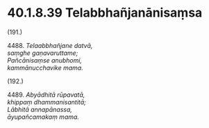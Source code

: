 

# 40.1.8.39 Telabbhañjanānisaṃsa





(191.)

4488\. _Telaabbhañjane datvā,_  
_saṃghe gaṇavaruttame;_  
_Pañcānisaṃse anubhomi,_  
_kammānucchavike mama._  


(192.)

4489\. _Abyādhitā rūpavatā,_  
_khippaṃ dhammanisantitā;_  
_Lābhitā annapānassa,_  
_āyupañcamakaṃ mama._  




